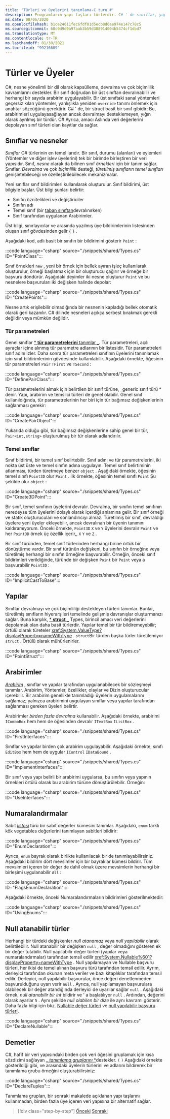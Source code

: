 ```yaml
---
title: 'Türleri ve üyelerini tanımlama-C turu #'
description: Programların yapı taşları türlerdir. C# ' de sınıflar, yapılar, arabirimler ve daha fazlasını oluşturma hakkında bilgi edinin.
ms.date: 08/06/2020
ms.openlocfilehash: b1ce24611fec6fdf01d5ecb8d6ae974e147c78c5
ms.sourcegitcommit: 68c9d9d9a97aab3b59d388914004b5474cf1dbd7
ms.translationtype: MT
ms.contentlocale: tr-TR
ms.lasthandoff: 01/30/2021
ms.locfileid: "99216609"
---
```

# <a name="types-and-members"></a>Türler ve Üyeler

C#, nesne yönelimli bir dil olarak kapsülleme, devralma ve çok biçimlilik kavramlarını destekler. Bir sınıf doğrudan bir üst sınıftan devralınabilir ve herhangi bir sayıda arabirim uygulayabilir. Bir üst sınıftaki sanal yöntemleri geçersiz kılan yöntemler, yanlışlıkla yeniden `override` tanımı önlemek için anahtar sözcüğünü gerektirir. C# ' de, bir struct basit bir sınıf gibidir; Bu, arabirimleri uygulayasağlayan ancak devralmayı desteklemeyen, yığın olarak ayrılmış bir türdür. C# Ayrıca, amacı Aslında veri değerlerini depolayan sınıf türleri olan kayıtlar da sağlar.

## <a name="classes-and-objects"></a>Sınıflar ve nesneler

*Sınıflar* C# türlerinin en temel larıdır. Bir sınıf, durumu (alanları) ve eylemleri (Yöntemler ve diğer işlev üyelerini) tek bir birimde birleştiren bir veri yapısıdır. Sınıf, *nesne* olarak da bilinen sınıf *örnekleri* için bir tanım sağlar. Sınıflar, *Devralma* ve çok *biçimlilik* desteği, *türetilmiş sınıfların* *temel sınıfları* genişletebileceği ve özelleştirilebilecek mekanizmalar.

Yeni sınıflar sınıf bildirimleri kullanılarak oluşturulur. Sınıf bildirimi, üst bilgiyle başlar. Üst bilgi şunları belirtir:

- Sınıfın öznitelikleri ve değiştiriciler
- Sınıfın adı
- Temel sınıf (bir [taban sınıftan](#base-classes)devralınırken)
- Sınıf tarafından uygulanan Arabirimler.

Üst bilgi, sınırlayıcılar ve arasında yazılmış üye bildirimlerinin listesinden oluşan sınıf gövdesinden gelir `{` `}` .

Aşağıdaki kod, adlı basit bir sınıfın bir bildirimini gösterir `Point` :

:::code language="csharp" source="./snippets/shared/Types.cs" ID="PointClass":::

Sınıf örnekleri `new` , yeni bir örnek için bellek ayıran işleç kullanılarak oluşturulur, örneği başlatmak için bir oluşturucu çağırır ve örneğe bir başvuru döndürür. Aşağıdaki deyimler iki nesne oluşturur `Point` ve bu nesnelere başvuruları iki değişken halinde depolar:

:::code language="csharp" source="./snippets/shared/Types.cs" ID="CreatePoints":::

Nesne artık erişilebilir olmadığında bir nesnenin kapladığı bellek otomatik olarak geri kazanılır. C# dilinde nesneleri açıkça serbest bırakmak gerekli değildir veya mümkün değildir.

### <a name="type-parameters"></a>Tür parametreleri

Genel sınıflar [ * **tür parametrelerini** tanımlar _](../programming-guide/generics/index.md). Tür parametreleri, açılı ayraçlar içine alınmış tür parametre adlarının bir listesidir. Tür parametreleri sınıf adını izler. Daha sonra tür parametreleri sınıfının üyelerini tanımlamak için sınıf bildirimlerinin gövdesinde kullanılabilir. Aşağıdaki örnekte, öğesinin tür parametreleri `Pair` `TFirst` ve `TSecond` :

:::code language="csharp" source="./snippets/shared/Types.cs" ID="DefinePairClass":::

Tür parametrelerini almak için belirtilen bir sınıf türüne, _generic sınıf türü * denir. Yapı, arabirim ve temsilci türleri de genel olabilir.
Genel sınıf kullanıldığında, tür parametrelerinin her biri için tür bağımsız değişkenlerinin sağlanması gerekir:

:::code language="csharp" source="./snippets/shared/Types.cs" ID="CreatePairObject":::

Yukarıda olduğu gibi, tür bağımsız değişkenlerine sahip genel bir tür, `Pair<int,string>` oluşturulmuş bir *tür* olarak adlandırılır.

### <a name="base-classes"></a>Temel sınıflar

Sınıf bildirimi, bir temel sınıf belirtebilir. Sınıf adını ve tür parametrelerini, iki nokta üst üste ve temel sınıfın adına uygulayın. Temel sınıf belirtiminin atlanması, türden türetmeye benzer `object` . Aşağıdaki örnekte, öğesinin temel sınıfı `Point3D` olur `Point` . İlk örnekte, öğesinin temel sınıfı `Point` Şu şekilde olur `object` :

:::code language="csharp" source="./snippets/shared/Types.cs" ID="Create3DPoint":::

Bir sınıf, temel sınıfının üyelerini devralır. Devralma, bir sınıfın temel sınıfının neredeyse tüm üyelerini dolaylı olarak içerdiği anlamına gelir. Bir sınıf örneği ve statik oluşturucuları ve sonlandırıcıyı almaz. Türetilmiş bir sınıf, devraldığı üyelere yeni üyeler ekleyebilir, ancak devralınan bir üyenin tanımını kaldıramıyorum. Önceki örnekte, `Point3D` `X` ve `Y` üyelerini devralır `Point` ve her `Point3D` örnek üç özellik içerir,, `X` `Y` ve `Z` .

Bir sınıf türünden, temel sınıf türlerinden herhangi birine örtük bir dönüştürme vardır. Bir sınıf türünün değişkeni, bu sınıfın bir örneğine veya türetilmiş herhangi bir sınıfın örneğine başvurabilir. Örneğin, önceki sınıf bildirimleri verildiğinde, türünde bir değişken `Point` bir `Point` veya a başvurabilir `Point3D` :

:::code language="csharp" source="./snippets/shared/Types.cs" ID="ImplicitCastToBase":::

## <a name="structs"></a>Yapılar

Sınıflar devralmayı ve çok biçimliliği destekleyen türleri tanımlar. Bunlar, türetilmiş sınıfların hiyerarşileri temelinde gelişmiş davranışlar oluşturmanızı sağlar. Buna karşılık, [ * **struct** _](../language-reference/builtin-types/struct.md) Types, birincil amacı veri değerlerini depolamak olan daha basit türlerdir. Yapılar temel bir tür bildiremeyebilir; örtülü olarak türeteler <xref:System.ValueType?displayProperty=nameWithType> . `struct`Bir türden başka türler türetilemiyor `struct` . Örtülü olarak mühürlenirler.

:::code language="csharp" source="./snippets/shared/Types.cs" ID="PointStruct":::

## <a name="interfaces"></a>Arabirimler

[_*_Arabirim_*_](../programming-guide/interfaces/index.md) , sınıflar ve yapılar tarafından uygulanabilecek bir sözleşmeyi tanımlar. Arabirim, Yöntemler, özellikler, olaylar ve Dizin oluşturucular içerebilir. Bir arabirim genellikle tanımladığı üyelerin uygulamalarını sağlamaz; yalnızca arabirimini uygulayan sınıflar veya yapılar tarafından sağlanması gereken üyeleri belirtir.

Arabirimler _*_birden fazla devralma_*_ kullanabilir. Aşağıdaki örnekte, arabirimi `IComboBox` hem hem de öğesinden devralır `ITextBox` `IListBox` .

:::code language="csharp" source="./snippets/shared/Types.cs" ID="FirstInterfaces":::

Sınıflar ve yapılar birden çok arabirim uygulayabilir. Aşağıdaki örnekte, sınıfı `EditBox` hem hem de uygular `IControl` `IDataBound` .

:::code language="csharp" source="./snippets/shared/Types.cs" ID="ImplementInterfaces":::

Bir sınıf veya yapı belirli bir arabirimi uygularsa, bu sınıfın veya yapının örnekleri örtülü olarak bu arabirim türüne dönüştürülebilir. Örneğin:

:::code language="csharp" source="./snippets/shared/Types.cs" ID="UseInterfaces":::

## <a name="enums"></a>Numaralandırmalar

Sabit [_*_listesi_*_](../language-reference/builtin-types/enum.md) türü bir sabit değerler kümesini tanımlar. Aşağıdaki, `enum` farklı kök vegetables değerlerini tanımlayan sabitleri bildirir:

:::code language="csharp" source="./snippets/shared/Types.cs" ID="EnumDeclaration":::

Ayrıca, `enum` bayrak olarak birlikte kullanılacak bir de tanımlayabilirsiniz. Aşağıdaki bildirim dört mevsimler için bir bayraklar kümesi bildirir. Tüm mevsimleri içeren bir değer de dahil olmak üzere mevsimlerin herhangi bir birleşimi uygulanabilir `All` :

:::code language="csharp" source="./snippets/shared/Types.cs" ID="FlagsEnumDeclaration":::

Aşağıdaki örnekte, önceki Numaralandırmaların bildirimleri gösterilmektedir:

:::code language="csharp" source="./snippets/shared/Types.cs" ID="UsingEnums":::

## <a name="nullable-types"></a>Null atanabilir türler

Herhangi bir türdeki değişkenler _*_null atanamaz_*_ veya _*_null yapılabilir_*_ olarak belirtilebilir. Null atanabilir bir değişken `null` , değer olmadığını gösteren ek bir değer tutabilir. Null yapılabilir değer türleri (yapılar veya numaralandırmalar) tarafından temsil edilir <xref:System.Nullable%601?displayProperty=nameWithType> . Null yapılamayan ve Nullable başvuru türleri, her ikisi de temel alınan başvuru türü tarafından temsil edilir. Ayrım, derleyici tarafından okunan meta veriler ve bazı kitaplıklar tarafından temsil edilir. Derleyici, null yapılabilir başvurular, önce değeri denetlenmeden başvurulduğunu uyarı verir `null` . Ayrıca, null yapılamayan başvurulara olabilecek bir değer atandığında derleyici de uyarılar sağlar `null` . Aşağıdaki örnek, _*_null atanabilir bir int_*_ bildirir ve ' a başlatılıyor `null` . Ardından, değerini olarak ayarlar `5` . Aynı şekilde _*_null olabilen bir dize_*_ ile aynı kavramı gösterir. Daha fazla bilgi için bkz. [Nullable değer türleri](../language-reference/builtin-types/nullable-value-types.md) ve [null yapılabilir başvuru türleri](../nullable-references.md).

:::code language="csharp" source="./snippets/shared/Types.cs" ID="DeclareNullable":::

## <a name="tuples"></a>Demetler

C#, hafif bir veri yapısındaki birden çok veri öğesini gruplamak için kısa sözdizimi sağlayan [_ *_tanımlama gruplarını_* *](../language-reference/builtin-types/value-tuples.md)destekler. `(` `)` Aşağıdaki örnekte gösterildiği gibi, ve arasındaki üyelerin türlerini ve adlarını bildirerek bir tanımlama grubu örneğini oluşturabilirsiniz:

:::code language="csharp" source="./snippets/shared/Types.cs" ID="DeclareTuples":::

Tanımlama grupları, bir sonraki makalede açıklanan yapı taşlarını kullanmadan, birden fazla üye içeren veri yapısına bir alternatif sağlar.

>[!div class="step-by-step"]
>[Önceki](index.md) 
> [Sonraki](program-building-blocks.md)
